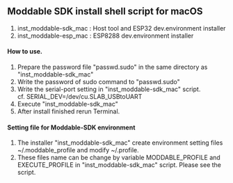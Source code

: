 ## Moddable SDK install shell script for macOS

1. inst_moddable-sdk_mac : Host tool and ESP32 dev.environment installer
2. inst_moddable-esp_mac : ESP8288 dev.environment installer

#### How to use.
1. Prepare the password file "passwd.sudo" in the same directory as "inst_moddable-sdk_mac"
2. Write the password of sudo command to "passwd.sudo"
3. Write the serial-port setting in "inst_moddable-sdk_mac" script.<br />
 cf. SERIAL_DEV=/dev/cu.SLAB_USBtoUART
4. Execute "inst_moddable-sdk_mac"<br />
5. After install finished rerun Terminal.

#### Setting file for Moddable-SDK environment
1. The installer "inst_moddable-sdk_mac" create environment setting files ~/.moddable_profile  and modify ~/.profile.
2. These files name can be change by variable MODDABLE_PROFILE and EXECUTE_PROFILE in "inst_moddable-sdk_mac" script. Please see the script.
